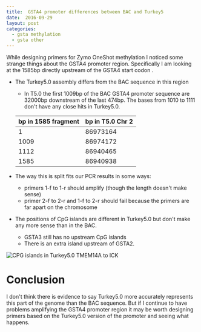 ```yaml
---
title:  GSTA4 promoter differences between BAC and Turkey5
date:  2016-09-29
layout: post
categories:
  - gsta methylation
  - gsta other
---
```


While designing primers for Zymo OneShot methylation I noticed some strange things about the GSTA4 promoter region. Specifically I am looking at the 1585bp directly upstream of the GSTA4 start codon .

  * The Turkey5.0 assembly differs from the BAC sequence in this region
    * In T5.0 the first 1009bp of the BAC GSTA4 promoter sequence are 32000bp downstream of the last 474bp. The bases from 1010 to 1111 don't have any close hits in Turkey5.0.

    | bp in 1585 fragment | bp in T5.0 Chr 2 |
    | ------------------- | ---------------- |
    | 1    | 86973164 |
    | 1009 | 86974172 |
    | 1112 | 86940465 |
    | 1585 | 86940938 |

  * The way this is split fits our PCR results in some ways:
    * primers 1-f to 1-r should amplify (though the length doesn't make sense)
    * primer 2-f to 2-r and 1-f to 2-r should fail because the primers are far apart on the chromosome
  * The positions of CpG islands are different in Turkey5.0 but don't make any more sense than in the BAC.
    * GSTA3 still has no upstream CpG islands
    * There is an extra island upstream of GSTA2.

![CPG islands in Turkey5.0 TMEM14A to ICK][image1]

# Conclusion

I don't think there is evidence to say Turkey5.0 more accurately represents this part of the genome than the BAC sequence. But if I continue to have problems amplifying the GSTA4 promoter region it may be worth designing primers based on the Turkey5.0 version of the promoter and seeing what happens.


[image1]: {{site.image_path}}CpG_Islands_in_Turkey5.0_TMEM14-ICK.png
